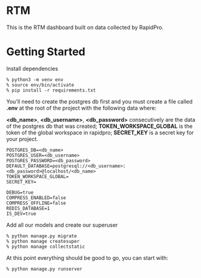 RTM
=========
This is the RTM dashboard built on data collected by RapidPro.

Getting Started
================

Install dependencies
```
% python3 -m venv env
% source env/bin/activate
% pip install -r requirements.txt
```

You'll need to create the postgres db first
and you must create a file called **.env** at the root of the project with the following data where:

**<db_name>**, **<db_username>**, **<db_password>** consecutively are the data of the postgres db that was created;
**TOKEN_WORKSPACE_GLOBAL** is the token of the global workspace in rapidpro;
**SECRET_KEY** is a secret key for your project.

```
POSTGRES_DB=<db_name>
POSTGRES_USER=<db_username>
POSTGRES_PASSWORD=<db_password>
DEFAULT_DATABASE=postgresql://<db_username>:<db_password>@localhost/<db_name>
TOKEN_WORKSPACE_GLOBAL=
SECRET_KEY=

DEBUG=true
COMPRESS_ENABLED=false
COMPRESS_OFFLINE=false
REDIS_DATABASE=1
IS_DEV=true
```

Add all our models and create our superuser
```
% python manage.py migrate
% python manage createsuper
% python manage collectstatic
```

At this point everything should be good to go, you can start with:

```
% python manage.py runserver
```
